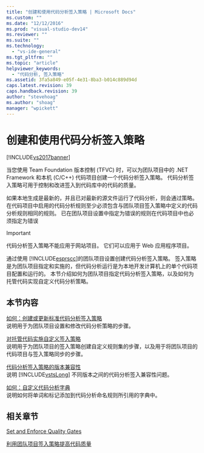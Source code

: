 ```yaml
---
title: "创建和使用代码分析签入策略 | Microsoft Docs"
ms.custom: ""
ms.date: "12/12/2016"
ms.prod: "visual-studio-dev14"
ms.reviewer: ""
ms.suite: ""
ms.technology: 
  - "vs-ide-general"
ms.tgt_pltfrm: ""
ms.topic: "article"
helpviewer_keywords: 
  - "代码分析, 签入策略"
ms.assetid: 3fa5a849-e05f-4e31-8ba3-b014c889d94d
caps.latest.revision: 39
caps.handback.revision: 39
author: "stevehoag"
ms.author: "shoag"
manager: "wpickett"
---
```

# 创建和使用代码分析签入策略
[!INCLUDE[vs2017banner](../code-quality/includes/vs2017banner.md)]

当您使用 Team Foundation 版本控制 \(TFVC\) 时，可以为团队项目中的 .NET Framework 和本机 \(C\/C\+\+\) 代码项目创建一个代码分析签入策略。  代码分析签入策略可用于控制和改进签入到代码库中的代码的质量。  
  
 如果本地生成是最新的，并且已对最新的源文件运行了代码分析，则会通过策略。  在代码项目中启用的代码分析规则至少必须包含与团队项目签入策略中定义的代码分析规则相同的规则。  已在团队项目设置中指定为错误的规则在代码项目中也必须指定为错误  
  
> [!IMPORTANT]
>  代码分析签入策略不能应用于网站项目。  它们可以应用于 Web 应用程序项目。  
  
 通过使用 [!INCLUDE[esprscc](../code-quality/includes/esprscc_md.md)]的团队项目设置创建代码分析签入策略。  签入策略是为团队项目指定和实施的，但代码分析运行是为本地开发计算机上的单个代码项目配置和运行的。  本节介绍如何为团队项目指定代码分析签入策略，以及如何为托管代码实现自定义代码分析策略。  
  
## 本节内容  
 [如何：创建或更新标准代码分析签入策略](../Topic/How%20to:%20Create%20or%20Update%20Standard%20Code%20Analysis%20Check-in%20Policies.md)  
 说明用于为团队项目设置和修改代码分析策略的步骤。  
  
 [对托管代码实施自定义签入策略](../code-quality/implementing-custom-code-analysis-check-in-policies-for-managed-code.md)  
 说明用于为团队项目的签入策略创建自定义规则集的步骤，以及用于将团队项目的代码项目与签入策略同步的步骤。  
  
 [代码分析签入策略的版本兼容性](../code-quality/version-compatibility-for-code-analysis-check-in-policies.md)  
 说明 [!INCLUDE[vstsLong](../code-quality/includes/vstslong_md.md)] 不同版本之间的代码分析签入兼容性问题。  
  
 [如何：自定义代码分析字典](../Topic/How%20to:%20Customize%20the%20Code%20Analysis%20Dictionary.md)  
 说明如何将单词和标记添加到代码分析命名规则所引用的字典中。  
  
## 相关章节  
 [Set and Enforce Quality Gates](../Topic/Set%20and%20Enforce%20Quality%20Gates.md)  
  
 [利用团队项目签入策略提高代码质量](../code-quality/enhancing-code-quality-with-team-project-check-in-policies.md)